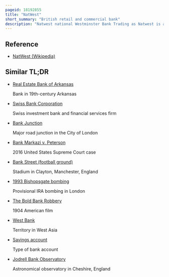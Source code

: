 ```yaml
---
pageid: 18192855
title: "NatWest"
short_summary: "British retail and commercial bank"
description: "Natwest national Westminster Bank Trading as Natwest is a major retail and commercial Bank in the united Kingdom with its Headquarters in London England. It was established in 1968 through the Merger of national provincial Bank and Westminster Bank. In 2000 it became Part of the royal Bank of Scotland Group which was re-named the natwest Group in 2020. After ringfencing the Group's Core domestic Business the Bank became a direct Subsidiary of natwest Holdings natwest Markets comprises the non-ringfenced Investment Banking Arm of. The british Government currently owns 35 % of Natwest Group after spending £45 billion bailing out the Lender in 2008 ; the Proportion at one Point was 54. 7 %. Natwest International is a Trading Name of Rbs International, which also sits outside the Ringfence."
---
```


## Reference

- [NatWest (Wikipedia)](https://en.wikipedia.org/?curid=18192855)

## Similar TL;DR

- [Real Estate Bank of Arkansas](/tldr/en/real-estate-bank-of-arkansas)

  Bank in 19th-century Arkansas

- [Swiss Bank Corporation](/tldr/en/swiss-bank-corporation)

  Swiss investment bank and financial services firm

- [Bank Junction](/tldr/en/bank-junction)

  Major road junction in the City of London

- [Bank Markazi v. Peterson](/tldr/en/bank-markazi-v-peterson)

  2016 United States Supreme Court case

- [Bank Street (football ground)](/tldr/en/bank-street-football-ground)

  Stadium in Clayton, Manchester, England

- [1993 Bishopsgate bombing](/tldr/en/1993-bishopsgate-bombing)

  Provisional IRA bombing in London

- [The Bold Bank Robbery](/tldr/en/the-bold-bank-robbery)

  1904 American film

- [West Bank](/tldr/en/west-bank)

  Territory in West Asia

- [Savings account](/tldr/en/savings-account)

  Type of bank account

- [Jodrell Bank Observatory](/tldr/en/jodrell-bank-observatory)

  Astronomical observatory in Cheshire, England
